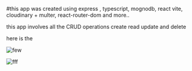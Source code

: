 #this app was created using 
express ,
typescript,
mognodb,
react vite,
cloudinary + multer,
react-router-dom and more..

this app involves all the CRUD operations create read update and delete

here is the 

![few](https://github.com/user-attachments/assets/62132088-0cd7-43ac-b3ef-411e640e5864)

![fff](https://github.com/user-attachments/assets/73358da5-d4c1-4427-878f-2a14e59909e5)

